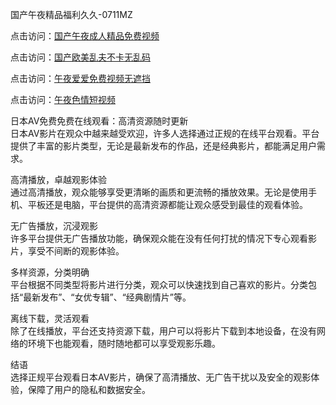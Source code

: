 国产午夜精品福利久久-0711MZ  

点击访问：<a href="https://heiliaowzu4ur.pages.dev">国产午夜成人精品免费视频</a>  

点击访问：<a href="https://heiliao2dmwwy.pages.dev">国产欧美乱夫不卡无乱码</a>  

点击访问：<a href="https://heiliaowt0d7p.pages.dev">午夜爱爱免费视频无遮挡</a>  

点击访问：<a href="https://heiliaoxwd5i8.pages.dev">午夜色情短视频</a>  

日本AV免费免费在线观看：高清资源随时更新  
日本AV影片在观众中越来越受欢迎，许多人选择通过正规的在线平台观看。平台提供了丰富的影片类型，无论是最新发布的作品，还是经典影片，都能满足用户需求。  

高清播放，卓越观影体验  
通过高清播放，观众能够享受更清晰的画质和更流畅的播放效果。无论是使用手机、平板还是电脑，平台提供的高清资源都能让观众感受到最佳的观看体验。  

无广告播放，沉浸观影  
许多平台提供无广告播放功能，确保观众能在没有任何打扰的情况下专心观看影片，享受不间断的观影体验。  

多样资源，分类明确  
平台根据不同类型将影片进行分类，观众可以快速找到自己喜欢的影片。分类包括“最新发布”、“女优专辑”、“经典剧情片”等。  

离线下载，灵活观看  
除了在线播放，平台还支持资源下载，用户可以将影片下载到本地设备，在没有网络的环境下也能观看，随时随地都可以享受观影乐趣。  

结语  
选择正规平台观看日本AV影片，确保了高清播放、无广告干扰以及安全的观影体验，保障了用户的隐私和数据安全。  

<span style="display:none;">[Canonical link]( )</span>


